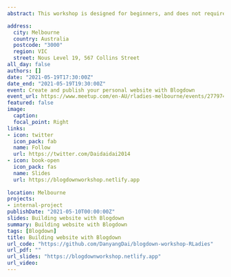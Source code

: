 ```yaml
---
abstract: This workshop is designed for beginners, and does not require prior experience in web languages such as HTML, CSS or JavaScript - only a bit of R Markdown is needed! I will guide you through creating the website from beginning to end, and at the completion of the workshop we will show you how to publish your website online with Netlify, so that anyone can visit your new personal site.

address:
  city: Melbourne 
  country: Australia
  postcode: "3000"
  region: VIC
  street: Nous Level 19, 567 Collins Street 
all_day: false
authors: []
date: "2021-05-19T17:30:00Z"
date_end: "2021-05-19T19:30:00Z"
event: Create and publish your personal website with Blogdown
event_url: https://www.meetup.com/en-AU/rladies-melbourne/events/277974887/
featured: false
image:
  caption: 
  focal_point: Right
links:
- icon: twitter
  icon_pack: fab
  name: Follow
  url: https://twitter.com/Daidaidai2014
- icon: book-open
  icon_pack: fas
  name: Slides
  url: https://blogdownworkshop.netlify.app
  
location: Melbourne
projects:
- internal-project
publishDate: "2021-05-10T00:00:00Z"
slides: Building website with Blogdown
summary: Building website with Blogdown 
tags: [Blogdown]
title: Building website with Blogdown
url_code: "https://github.com/DanyangDai/blogdown-workshop-RLadies"
url_pdf: ""
url_slides: "https://blogdownworkshop.netlify.app"
url_video: 
---
```

